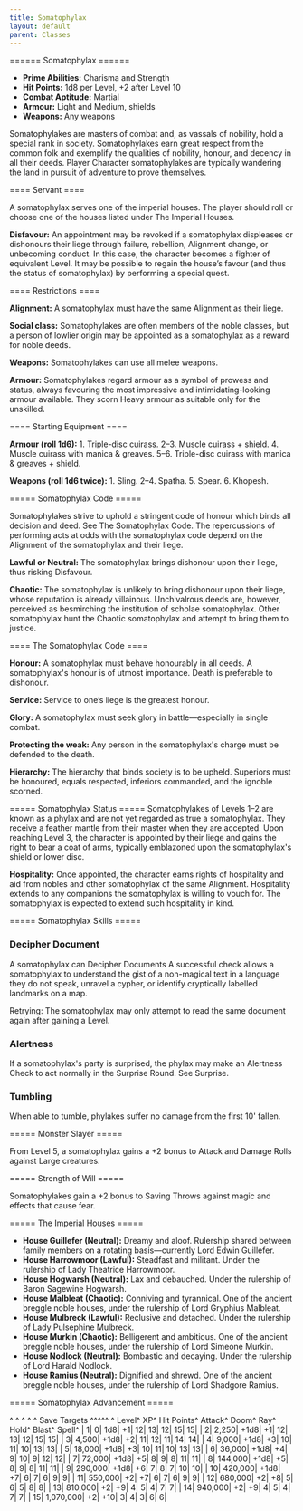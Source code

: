 ```yaml
---
title: Somatophylax
layout: default
parent: Classes
---
```


====== Somatophylax ======

  * **Prime Abilities:** Charisma and Strength
  * **Hit Points:** 1d8 per Level, +2 after Level 10
  * **Combat Aptitude:** Martial
  * **Armour:** Light and Medium, shields
  * **Weapons:** Any weapons

Somatophylakes are masters of combat and, as vassals of nobility, hold a special rank in society. Somatophylakes earn great respect from the common folk and exemplify the qualities of nobility, honour, and decency in all their deeds. Player Character somatophylakes are typically wandering the land in pursuit of adventure to prove themselves.

==== Servant ====

A somatophylax serves one of the imperial houses. The player should roll or choose one of the houses listed under The Imperial Houses.

**Disfavour:** An appointment may be revoked if a somatophylax displeases or dishonours their liege through failure, rebellion, Alignment change, or unbecoming conduct. In this case, the character becomes a fighter of equivalent Level. It may be possible to regain the house’s favour (and thus the status of somatophylax) by performing a special quest.

==== Restrictions ====

**Alignment:** A somatophylax must have the same Alignment as their liege.

**Social class:** Somatophylakes are often members of the noble classes, but a person of lowlier origin may be appointed as a somatophylax as a reward for noble deeds.

**Weapons:** Somatophylakes can use all melee weapons.

**Armour:** Somatophylakes regard armour as a symbol of prowess and status, always favouring the most impressive and intimidating-looking armour available. They scorn Heavy armour as suitable only for the unskilled.

==== Starting Equipment ====

**Armour (roll 1d6):** 1. Triple-disc cuirass. 2–3. Muscle cuirass + shield. 4. Muscle cuirass with manica & greaves. 5–6. Triple-disc cuirass with manica & greaves + shield.

**Weapons (roll 1d6 twice):** 1. Sling. 2–4. Spatha. 5. Spear. 6. Khopesh.

===== Somatophylax Code =====

Somatophylakes strive to uphold a stringent code of honour which binds all decision and deed. See The Somatophylax Code. The repercussions of performing acts at odds with the somatophylax code depend on the Alignment of the somatophylax and their liege.

**Lawful or Neutral:** The somatophylax brings dishonour upon their liege, thus risking Disfavour.

**Chaotic:** The somatophylax is unlikely to bring dishonour upon their liege, whose reputation is already villainous. Unchivalrous deeds are, however, perceived as besmirching the institution of scholae somatophylax. Other somatophylax hunt the Chaotic somatophylax and attempt to bring them to justice.

==== The Somatophylax Code ====

**Honour:** A somatophylax must behave honourably in all deeds. A somatophylax's honour is of utmost importance. Death is preferable to dishonour.

**Service:** Service to one’s liege is the greatest honour.

**Glory:** A somatophylax must seek glory in battle—especially in single combat.

**Protecting the weak:** Any person in the somatophylax's charge must be defended to the death.

**Hierarchy:** The hierarchy that binds society is to be upheld. Superiors must be honoured, equals respected, inferiors commanded, and the ignoble scorned.


===== Somatophylax Status =====
Somatophylakes of Levels 1–2 are known as a phylax and are not yet regarded as true a somatophylax. They receive a feather mantle from their master when they are accepted. Upon reaching Level 3, the character is appointed by their liege and gains the right to bear a coat of arms, typically emblazoned upon the somatophylax's shield or lower disc.

**Hospitality:** Once appointed, the character earns rights of hospitality and aid from nobles and other somatophylax of the same Alignment. Hospitality extends to any companions the somatophylax is willing to vouch for. The somatophylax is expected to extend such hospitality in kind.

===== Somatophylax Skills =====
### Decipher Document
A somatophylax can Decipher Documents 
A successful check allows a somatophylax to understand the gist of a non-magical text in a language they do not speak, unravel a cypher, or identify cryptically labelled landmarks on a map.

Retrying: The somatophylax may only attempt to read the same document again after gaining a Level.
### Alertness
If a somatophylax's party is surprised, the phylax may make an Alertness Check to act normally in the Surprise Round. See Surprise.
### Tumbling
When able to tumble, phylakes suffer no damage from the first 10' fallen.

===== Monster Slayer =====

From Level 5, a somatophylax gains a +2 bonus to Attack and Damage Rolls against Large creatures.

===== Strength of Will =====

Somatophylakes gain a +2 bonus to Saving Throws against magic and effects that cause fear.

===== The Imperial Houses =====

  - **House Guillefer (Neutral):** Dreamy and aloof. Rulership shared between family members on a rotating basis—currently Lord Edwin Guillefer.
  - **House Harrowmoor (Lawful):** Steadfast and militant. Under the rulership of Lady Theatrice Harrowmoor.
  - **House Hogwarsh (Neutral):** Lax and debauched. Under the rulership of Baron Sagewine Hogwarsh.
  - **House Malbleat (Chaotic):** Conniving and tyrannical. One of the ancient breggle noble houses, under the rulership of Lord Gryphius Malbleat.
  - **House Mulbreck (Lawful):** Reclusive and detached. Under the rulership of Lady Pulsephine Mulbreck.
  - **House Murkin (Chaotic):** Belligerent and ambitious. One of the ancient breggle noble houses, under the rulership of Lord Simeone Murkin.
  - **House Nodlock (Neutral):** Bombastic and decaying. Under the rulership of Lord Harald Nodlock.
  - **House Ramius (Neutral):** Dignified and shrewd. One of the ancient breggle noble houses, under the rulership of Lord Shadgore Ramius.

===== Somatophylax Advancement =====

^ ^ ^ ^ ^  Save Targets  ^^^^^
^ Level^ XP^ Hit Points^ Attack^ Doom^ Ray^ Hold^ Blast^ Spell^
| 1| 0| 1d8| +1| 12| 13| 12| 15| 15|
| 2| 2,250| +1d8| +1| 12| 13| 12| 15| 15|
| 3| 4,500| +1d8| +2| 11| 12| 11| 14| 14|
| 4| 9,000| +1d8| +3| 10| 11| 10| 13| 13|
| 5| 18,000| +1d8| +3| 10| 11| 10| 13| 13|
| 6| 36,000| +1d8| +4| 9| 10| 9| 12| 12|
| 7| 72,000| +1d8| +5| 8| 9| 8| 11| 11|
| 8| 144,000| +1d8| +5| 8| 9| 8| 11| 11|
| 9| 290,000| +1d8| +6| 7| 8| 7| 10| 10|
| 10| 420,000| +1d8| +7| 6| 7| 6| 9| 9|
| 11| 550,000| +2| +7| 6| 7| 6| 9| 9|
| 12| 680,000| +2| +8| 5| 6| 5| 8| 8|
| 13| 810,000| +2| +9| 4| 5| 4| 7| 7|
| 14| 940,000| +2| +9| 4| 5| 4| 7| 7|
| 15| 1,070,000| +2| +10| 3| 4| 3| 6| 6|

